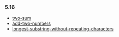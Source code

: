### 5.16
* [two-sum](problems/two-sum.md)
* [add-two-numbers](problems/add-two-numbers.md)
* [longest-substring-without-repeating-characters](problems/longest-substring-without-repeating-characters.md)
 
